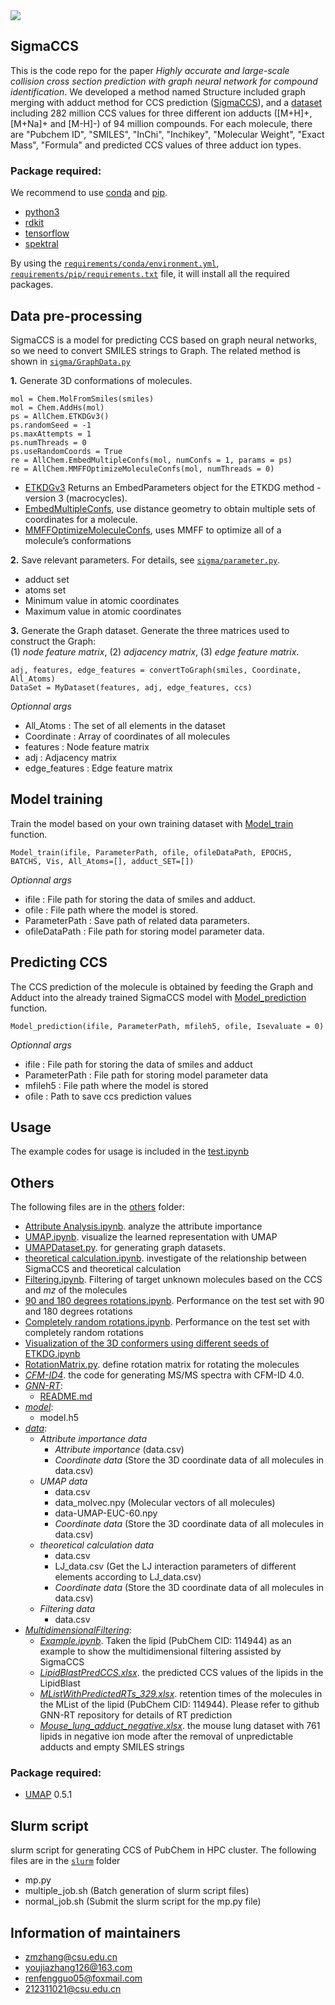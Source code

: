<img src="logo.png" width:100px >    

## SigmaCCS

This is the code repo for the paper *Highly accurate and large-scale collision cross section prediction with graph neural network for compound identification*.  We developed a method named Structure included graph merging with adduct method for CCS prediction ([SigmaCCS](sigma)), and a [dataset](https://doi.org/10.5281/zenodo.5501673) including 282 million CCS values for three different ion adducts ([M+H]+, [M+Na]+ and [M-H]-) of 94 million compounds. For each molecule, there are "Pubchem ID", "SMILES", "InChi", "Inchikey", "Molecular Weight", "Exact Mass", "Formula" and predicted CCS values of three adduct ion types. 

### Package required: 
We recommend to use [conda](https://conda.io/docs/user-guide/install/download.html) and [pip](https://pypi.org/project/pip/).
- [python3](https://www.python.org/) 
- [rdkit](https://rdkit.org/)    
- [tensorflow](https://www.tensorflow.org) 
- [spektral](https://graphneural.network/) 

By using the [`requirements/conda/environment.yml`](requirements/conda/environment.yml), [`requirements/pip/requirements.txt`](requirements/pip/requirements.txt) file, it will install all the required packages.

## Data pre-processing
SigmaCCS is a model for predicting CCS based on graph neural networks, so we need to convert SMILES strings to Graph. The related method is shown in [`sigma/GraphData.py`](simgma/GraphData.py)           

**1.** Generate 3D conformations of molecules. 

    mol = Chem.MolFromSmiles(smiles)
    mol = Chem.AddHs(mol)
    ps = AllChem.ETKDGv3()
    ps.randomSeed = -1
    ps.maxAttempts = 1
    ps.numThreads = 0
    ps.useRandomCoords = True
    re = AllChem.EmbedMultipleConfs(mol, numConfs = 1, params = ps)
    re = AllChem.MMFFOptimizeMoleculeConfs(mol, numThreads = 0)
- [ETKDGv3](https://www.rdkit.org/docs/source/rdkit.Chem.rdDistGeom.html?highlight=etkdgv3#rdkit.Chem.rdDistGeom.ETKDGv3) Returns an EmbedParameters object for the ETKDG method - version 3 (macrocycles).
- [EmbedMultipleConfs](https://www.rdkit.org/docs/source/rdkit.Chem.rdDistGeom.html?highlight=embedmultipleconfs#rdkit.Chem.rdDistGeom.EmbedMultipleConfs), use distance geometry to obtain multiple sets of coordinates for a molecule.
- [MMFFOptimizeMoleculeConfs](https://www.rdkit.org/docs/source/rdkit.Chem.rdForceFieldHelpers.html?highlight=mmffoptimizemoleculeconfs#rdkit.Chem.rdForceFieldHelpers.MMFFOptimizeMoleculeConfs), uses MMFF to optimize all of a molecule’s conformations   

**2.** Save relevant parameters. For details, see [`sigma/parameter.py`](sigma/parameter.py).    
- adduct set  
- atoms set   
- Minimum value in atomic coordinates   
- Maximum value in atomic coordinates   

**3.** Generate the Graph dataset. Generate the three matrices used to construct the Graph:    
(1) *node feature matrix*, (2) *adjacency matrix*, (3) *edge feature matrix*.       

    adj, features, edge_features = convertToGraph(smiles, Coordinate, All_Atoms)
    DataSet = MyDataset(features, adj, edge_features, ccs)
*Optionnal args*
- All_Atoms : The set of all elements in the dataset
- Coordinate : Array of coordinates of all molecules
- features : Node feature matrix
- adj : Adjacency matrix
- edge_features : Edge feature matrix

## Model training
Train the model based on your own training dataset with [Model_train](https://github.com/zmzhang/SigmaCCS/blob/main/sigma/sigma.py#L52) function.

    Model_train(ifile, ParameterPath, ofile, ofileDataPath, EPOCHS, BATCHS, Vis, All_Atoms=[], adduct_SET=[])

*Optionnal args*
- ifile : File path for storing the data of smiles and adduct.
- ofile : File path where the model is stored.
- ParameterPath : Save path of related data parameters.
- ofileDataPath : File path for storing model parameter data.

## Predicting CCS
The CCS prediction of the molecule is obtained by feeding the Graph and Adduct into the already trained SigmaCCS model with [Model_prediction](https://github.com/zmzhang/SigmaCCS/blob/main/sigma/sigma.py#L6) function.

    Model_prediction(ifile, ParameterPath, mfileh5, ofile, Isevaluate = 0)

*Optionnal args*
- ifile : File path for storing the data of smiles and adduct
- ParameterPath : File path for storing model parameter data
- mfileh5 : File path where the model is stored
- ofile : Path to save ccs prediction values

## Usage
The example codes for usage is included in the [test.ipynb](test.ipynb)

## Others
The following files are in the [others](others) folder:
- [Attribute Analysis.ipynb](others/Attribute%20Analysis.ipynb). analyze the attribute importance
- [UMAP.ipynb](others/UMAP.ipynb). visualize the learned representation with UMAP
- [UMAPDataset.py](others/UMAPDataset.py). for generating graph datasets.
- [theoretical calculation.ipynb](others/theoretical%20calculation.ipynb). investigate of the relationship between SigmaCCS and theoretical calculation
- [Filtering.ipynb](others/Filtering.ipynb). Filtering of target unknown molecules based on the CCS and *mz* of the molecules
- [90 and 180 degrees rotations.ipynb](others/90%20and%20180%20degrees%20rotations.ipynb). Performance on the test set with 90 and 180 degrees rotations
- [Completely random rotations.ipynb](others/Completely%20random%20rotations.ipynb). Performance on the test set with completely random rotations
- [Visualization of the 3D conformers using different seeds of ETKDG.ipynb](others/Visualization%20of%20the%203D%20conformers%20using%20different%20seeds%20of%20ETKDG.ipynb)
- [RotationMatrix.py](others/RotationMatrix.py). define rotation matrix for rotating the molecules
- *[CFM-ID4](others/CFM-ID4)*. the code for generating MS/MS spectra with CFM-ID 4.0.
- *[GNN-RT](others/GNN-RT)*:
    - [README.md](others/GNN-RT/README.md)
- *[model](model)*:
    - model.h5
- *[data](others/data)*:
    - *Attribute importance data*
        - *Attribute importance* (data.csv)
        - *Coordinate data* (Store the 3D coordinate data of all molecules in data.csv)
    - *UMAP data*
        - data.csv
        - data_molvec.npy (Molecular vectors of all molecules)
        - data-UMAP-EUC-60.npy
        - *Coordinate data* (Store the 3D coordinate data of all molecules in data.csv)
    - *theoretical calculation data*
        - data.csv
        - LJ_data.csv (Get the LJ interaction parameters of different elements according to LJ_data.csv)
        - *Coordinate data* (Store the 3D coordinate data of all molecules in data.csv)
    - *Filtering data* 
        - data.csv
- *[MultidimensionalFiltering](others/MultidimensionalFiltering)*:
    - *[Example.ipynb](others/MultidimensionalFiltering/Example.ipynb)*. Taken the lipid (PubChem CID: 114944) as an example to show the multidimensional filtering assisted by SigmaCCS
    - *[LipidBlastPredCCS.xlsx](others/MultidimensionalFiltering/LipidBlastPredCCS.xlsx)*. the predicted CCS values of the lipids in the LipidBlast
    - *[MListWithPredictedRTs_329.xlsx](others/MultidimensionalFiltering/MListWithPredictedRTs_329.xlsx)*. retention times of the molecules in the MList of the lipid (PubChem CID: 114944). Please refer to github GNN-RT repository for details of RT prediction
    - *[Mouse_lung_adduct_negative.xlsx](others/MultidimensionalFiltering/Mouse_lung_adduct_negative.xlsx)*. the mouse lung dataset with 761 lipids in negative ion mode after the removal of unpredictable adducts and empty SMILES strings

### Package required: 
- [UMAP](https://github.com/lmcinnes/umap) 0.5.1

## Slurm script
slurm script for generating CCS of PubChem in HPC cluster.
The following files are in the [`slurm`](slurm) folder
- mp.py
- multiple_job.sh (Batch generation of slurm script files)
- normal_job.sh (Submit the slurm script for the mp.py file)

## Information of maintainers
- zmzhang@csu.edu.cn
- youjiazhang126@163.com
- renfengguo05@foxmail.com
- 212311021@csu.edu.cn
